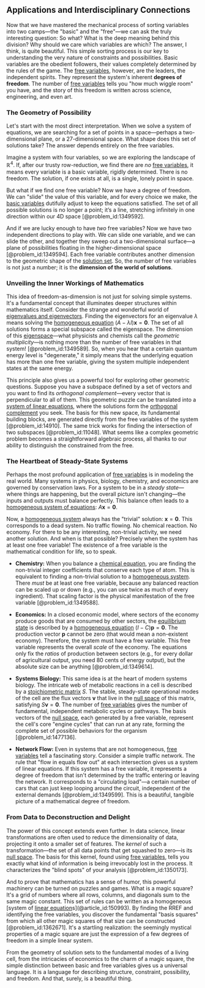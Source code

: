 ## Applications and Interdisciplinary Connections

Now that we have mastered the mechanical process of sorting variables into two camps—the "basic" and the "free"—we can ask the truly interesting question: So what? What is the deep meaning behind this division? Why should we care which variables are which? The answer, I think, is quite beautiful. This simple sorting process is our key to understanding the very nature of constraints and possibilities. Basic variables are the obedient followers, their values completely determined by the rules of the game. The [free variables](@article_id:151169), however, are the leaders, the independent spirits. They represent the system's inherent **degrees of freedom**. The number of [free variables](@article_id:151169) tells you "how much wiggle room" you have, and the story of this freedom is written across science, engineering, and even art.

### The Geometry of Possibility

Let's start with the most direct interpretation. When we solve a system of equations, we are searching for a set of points in a space—perhaps a two-dimensional plane, or a 27-dimensional space. What shape does this set of solutions take? The answer depends entirely on the free variables.

Imagine a system with four variables, so we are exploring the landscape of $\mathbb{R}^4$. If, after our trusty row-reduction, we find there are *no* [free variables](@article_id:151169), it means every variable is a basic variable, rigidly determined. There is no freedom. The solution, if one exists at all, is a single, lonely point in space.

But what if we find one free variable? Now we have a degree of freedom. We can "slide" the value of this variable, and for every choice we make, the [basic variables](@article_id:148304) dutifully adjust to keep the equations satisfied. The set of all possible solutions is no longer a point; it’s a line, stretching infinitely in one direction within our 4D space [@problem_id:1349592].

And if we are lucky enough to have *two* free variables? Now we have two independent directions to play with. We can slide one variable, and we can slide the other, and together they sweep out a two-dimensional surface—a plane of possibilities floating in the higher-dimensional space [@problem_id:1349594]. Each free variable contributes another dimension to the geometric shape of the [solution set](@article_id:153832). So, the number of free variables is not just a number; it is the **dimension of the world of solutions**.

### Unveiling the Inner Workings of Mathematics

This idea of freedom-as-dimension is not just for solving simple systems. It's a fundamental concept that illuminates deeper structures within mathematics itself. Consider the strange and wonderful world of [eigenvalues and eigenvectors](@article_id:138314). Finding the eigenvectors for an eigenvalue $\lambda$ means solving the [homogeneous equation](@article_id:170941) $(A - \lambda I)\mathbf{x} = \mathbf{0}$. The set of all solutions forms a special subspace called the eigenspace. The dimension of this [eigenspace](@article_id:150096)—what physicists and chemists call the *geometric multiplicity*—is nothing more than the number of free variables in that system! [@problem_id:1349589]. So, when you hear that a certain quantum energy level is "degenerate," it simply means that the underlying equation has more than one free variable, giving the system multiple independent states at the same energy.

This principle also gives us a powerful tool for exploring other geometric questions. Suppose you have a subspace defined by a set of vectors and you want to find its *orthogonal complement*—every vector that is perpendicular to all of them. This geometric puzzle can be translated into a [system of linear equations](@article_id:139922), where the solutions form the [orthogonal complement](@article_id:151046) you seek. The basis for this new space, its fundamental building blocks, are generated directly from the free variables of the system [@problem_id:14910]. The same trick works for finding the intersection of two subspaces [@problem_id:11048]. What seems like a complex geometric problem becomes a straightforward algebraic process, all thanks to our ability to distinguish the constrained from the free.

### The Heartbeat of Steady-State Systems

Perhaps the most profound application of [free variables](@article_id:151169) is in modeling the real world. Many systems in physics, biology, chemistry, and economics are governed by conservation laws. For a system to be in a *steady state*—where things are happening, but the overall picture isn't changing—the inputs and outputs must balance perfectly. This balance often leads to a [homogeneous system of equations](@article_id:148048): $A\mathbf{x} = \mathbf{0}$.

Now, a [homogeneous system](@article_id:149917) always has the "trivial" solution: $\mathbf{x} = \mathbf{0}$. This corresponds to a dead system. No traffic flowing. No chemical reaction. No economy. For there to be any interesting, non-trivial activity, we need another solution. And when is that possible? Precisely when the system has at least one free variable! The existence of a free variable is the mathematical condition for life, so to speak.

*   **Chemistry:** When you balance a [chemical equation](@article_id:145261), you are finding the non-trivial integer coefficients that conserve each type of atom. This is equivalent to finding a non-trivial solution to a [homogeneous system](@article_id:149917). There *must* be at least one free variable, because any balanced reaction can be scaled up or down (e.g., you can use twice as much of every ingredient). That scaling factor is the physical manifestation of the free variable [@problem_id:1349588].

*   **Economics:** In a closed economic model, where sectors of the economy produce goods that are consumed by other sectors, the [equilibrium state](@article_id:269870) is described by a [homogeneous equation](@article_id:170941) $(I - C)\mathbf{p} = \mathbf{0}$. The production vector $\mathbf{p}$ cannot be zero (that would mean a non-existent economy). Therefore, the system must have a free variable. This free variable represents the overall *scale* of the economy. The equations only fix the *ratios* of production between sectors (e.g., for every dollar of agricultural output, you need 80 cents of energy output), but the absolute size can be anything [@problem_id:1349614].

*   **Systems Biology:** This same idea is at the heart of modern systems biology. The intricate web of metabolic reactions in a cell is described by a [stoichiometric matrix](@article_id:154666) $S$. The stable, steady-state operational modes of the cell are the flux vectors $\mathbf{v}$ that live in the [null space](@article_id:150982) of this matrix, satisfying $S\mathbf{v} = \mathbf{0}$. The number of [free variables](@article_id:151169) gives the number of fundamental, independent metabolic cycles or pathways. The basis vectors of the [null space](@article_id:150982), each generated by a free variable, represent the cell's core "engine cycles" that can run at any rate, forming the complete set of possible behaviors for the organism [@problem_id:1477136].

*   **Network Flow:** Even in systems that are not homogeneous, [free variables](@article_id:151169) tell a fascinating story. Consider a simple traffic network. The rule that "flow in equals flow out" at each intersection gives us a system of linear equations. If this system has a free variable, it represents a degree of freedom that isn't determined by the traffic entering or leaving the network. It corresponds to a "circulating load"—a certain number of cars that can just keep looping around the circuit, independent of the external demands [@problem_id:1349599]. This is a beautiful, tangible picture of a mathematical degree of freedom.

### From Data to Deconstruction and Delight

The power of this concept extends even further. In data science, linear transformations are often used to reduce the dimensionality of data, projecting it onto a smaller set of features. The *kernel* of such a transformation—the set of all data points that get squashed to zero—is its [null space](@article_id:150982). The basis for this kernel, found using [free variables](@article_id:151169), tells you exactly what kind of information is being irrevocably lost in the process. It characterizes the "blind spots" of your analysis [@problem_id:1350173].

And to prove that mathematics has a sense of humor, this powerful machinery can be turned on puzzles and games. What is a magic square? It's a grid of numbers where all rows, columns, and diagonals sum to the same magic constant. This set of rules can be written as a homogeneous [system of [linear equation](@article_id:139922)s](@article_id:150993). By finding the RREF and identifying the free variables, you discover the fundamental "basis squares" from which all other magic squares of that size can be constructed [@problem_id:1362671]. It's a startling realization: the seemingly mystical properties of a magic square are just the expression of a few degrees of freedom in a simple linear system.

From the geometry of solution sets to the fundamental modes of a living cell, from the intricacies of economics to the charm of a magic square, the simple distinction between basic and free variables gives us a universal language. It is a language for describing structure, constraint, possibility, and freedom. And that, surely, is a beautiful thing.